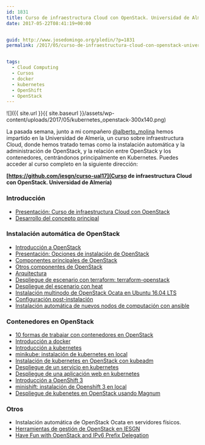 ```yaml
---
id: 1831
title: Curso de infraestructura Cloud con OpenStack. Universidad de Almería
date: 2017-05-22T08:41:19+00:00


guid: http://www.josedomingo.org/pledin/?p=1831
permalink: /2017/05/curso-de-infraestructura-cloud-con-openstack-universidad-de-almeria/


tags:
  - Cloud Computing
  - Cursos
  - docker
  - kubernetes
  - OpenShift
  - OpenStack
---
```

![]({{ site.url }}{{ site.baseurl }}/assets/wp-content/uploads/2017/05/kubernetes_openstack-300x140.png)

La pasada semana, junto a mi compañero [@alberto_molina](http://www.twitter.com/alberto_molina) hemos impartido en la Universidad de Almería, un curso sobre infraestructura Cloud, donde hemos tratado temas como la instalación automática y la administración de OpenStack, y la relación entre OpenStack y los contenedores, centrándonos principalmente en Kubernetes. Puedes acceder al curso completo en la siguiente dirección:

**[https://github.com/iesgn/curso-ual17](Curso de infraestructura Cloud con OpenStack. Universidad de Almería)**

### Introducción

* [Presentación: Curso de infraestructura Cloud con OpenStack](https://iesgn.github.io/curso-ual17/presentacion_curso_ual.html#/)
* [Desarrollo del concepto principal](https://iesgn.github.io/curso-ual17/concepto.html#/)

### Instalación automática de OpenStack

* [Introducción a OpenStack](https://iesgn.github.io/curso-ual17/presentacion_openstack.html)
* [Presentación: Opciones de instalación de OpenStack](https://iesgn.github.io/curso-ual17/opciones_instalacion_openstack.html#/)
* [Componentes principales de OpenStack](https://iesgn.github.io/curso-ual17/componentes_core.html#/)
* [Otros componentes de OpenStack](https://iesgn.github.io/curso-ual17/otros_componentes.html#/)
* [Arquitectura](https://iesgn.github.io/curso-ual17/arquitectura.html#/)
* [Despliegue de escenario con terraform: terraform-openstack](https://github.com/iesgn/terraform-openstack/)
* [Despliegue del escenario con heat](https://github.com/iesgn/curso-ual17/blob/master/doc/heat.yaml)
* [Instalación multinodo de OpenStack Ocata en Ubuntu 16.04 LTS](https://github.com/iesgn/openstack-ubuntu-ansible)
* [Configuración post-instalación](https://github.com/iesgn/curso-ual17/blob/master/doc/post_instalacion.md)
* [Instalación automática de nuevos nodos de computación con ansible](https://github.com/iesgn/curso-ual17/blob/master/doc/instalacion_computo.md)

### Contenedores en OpenStack

* [10 formas de trabajar con contenedores en OpenStack](https://iesgn.github.io/curso-ual17/openstack_contenedores.html#/)
* [Introducción a docker](https://github.com/iesgn/curso-ual17/blob/master/doc/introduccion_docker.md)
* [Introducción a kubernetes](https://github.com/iesgn/curso-ual17/blob/master/doc/introduccion_kubernetes.md)
* [minikube: instalación de kubernetes en local](https://github.com/kubernetes/minikube)
* [Instalación de kubernetes en OpenStack con kubeadm](https://github.com/iesgn/curso-ual17/blob/master/doc/kubeadm.md)
* [Despliegue de un servicio en kubernetes](https://github.com/iesgn/curso-ual17/blob/master/doc/despliegue_servicio.md)
* [Despliegue de una aplicación web en kubernetes](https://github.com/iesgn/curso-ual17/blob/master/doc/despliegue_aplicacion.md)
* [Introducción a OpenShift 3](https://github.com/iesgn/curso-ual17/blob/master/doc/introduccion_openshift.md)
* [minishift: instalación de Openshift 3 en local](https://github.com/minishift/minishift)
* [Despliegue de kubenetes en OpenStack usando Magnum](https://github.com/iesgn/curso-ual17/blob/master/doc/magnum.md)

### Otros

* Instalación automática de OpenStack Ocata en servidores físicos.
* [Herramientas de gestión de OpenStack en IESGN](https://github.com/iesgn/iesgncloud)
* [Have Fun with OpenStack and IPv6 Prefix Delegation](http://www.debug-all.com/?p=187)

<!-- AddThis Advanced Settings generic via filter on the_content -->

<!-- AddThis Share Buttons generic via filter on the_content -->